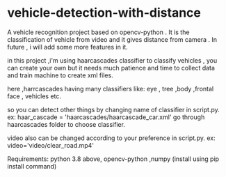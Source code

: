 # vehicle-detection-with-distance
A vehicle recognition project based on opencv-python . It is the classification of vehicle from video and it gives distance from camera . In future , i will add some more features in it.

in this project ,i'm using haarcascades classifier to classify vehicles , you can create your own but it needs much patience and time to collect data and train machine to create xml files.

here ,harrcascades having many classifiers like:
eye , tree ,body ,frontal face , vehicles etc.

so you can detect other things by changing name of classifier in script.py.
ex: haar_cascade = 'haarcascades/haarcascade_car.xml'
go through haarcascades folder to choose classifier.

video also can be changed according to your preference in script.py.
ex: video='video/clear_road.mp4'

Requirements:
python 3.8 above,
opencv-python ,numpy (install using pip install command)

